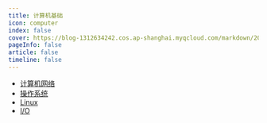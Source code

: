 ```yaml
---
title: 计算机基础
icon: computer
index: false
cover: https://blog-1312634242.cos.ap-shanghai.myqcloud.com/markdown/202305122sdf05406.jpg
pageInfo: false
article: false
timeline: false
---
```

- <HopeIcon icon="net"/> [计算机网络](1net)
- <HopeIcon icon="os"/> [操作系统](2os)
- <HopeIcon icon="linux"/> [Linux](3linux)
- <HopeIcon icon="io"/> [I/O](4io.md)

